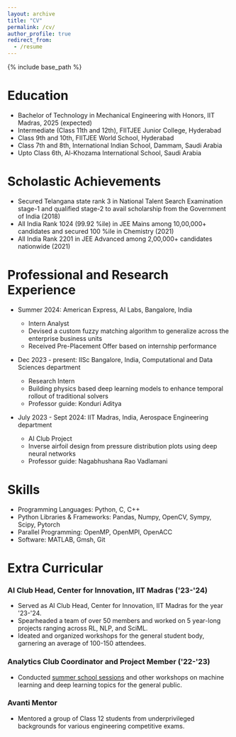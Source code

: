 ```yaml
---
layout: archive
title: "CV"
permalink: /cv/
author_profile: true
redirect_from:
  - /resume
---
```


{% include base_path %}

Education
======
* Bachelor of Technology in Mechanical Engineering with Honors, IIT Madras, 2025 (expected)
* Intermediate (Class 11th and 12th), FIITJEE Junior College, Hyderabad
* Class 9th and 10th, FIITJEE World School, Hyderabad
* Class 7th and 8th, International Indian School, Dammam, Saudi Arabia
* Upto Class 6th, Al-Khozama International School, Saudi Arabia

Scholastic Achievements
======
* Secured Telangana state rank 3 in National Talent Search Examination stage-1 and qualified stage-2 to avail scholarship from the Government of India (2018)
* All India Rank 1024 (99.92 %ile) in JEE Mains among 10,00,000+ candidates and secured 100 %ile in Chemistry (2021)
* All India Rank 2201 in JEE Advanced among 2,00,000+ candidates nationwide (2021)

Professional and Research Experience
======
* Summer 2024: American Express, AI Labs, Bangalore, India
  * Intern Analyst
  * Devised a custom fuzzy matching algorithm to generalize across the enterprise business units
  * Received Pre-Placement Offer based on internship performance

* Dec 2023 - present: IISc Bangalore, India, Computational and Data Sciences department
  * Research Intern
  * Building physics based deep learning models to enhance temporal rollout of traditional solvers
  * Professor guide: Konduri Aditya
 
* July 2023 - Sept 2024: IIT Madras, India, Aerospace Engineering department
  * AI Club Project
  * Inverse airfoil design from pressure distribution plots using deep neural networks
  * Professor guide: Nagabhushana Rao Vadlamani
  
Skills
======
* Programming Languages: Python, C, C++
* Python Libraries & Frameworks: Pandas, Numpy, OpenCV, Sympy, Scipy, Pytorch
* Parallel Programming: OpenMP, OpenMPI, OpenACC
* Software: MATLAB, Gmsh, Git

<!-- Publications
======
  <ul>{% for post in site.publications reversed %}
    {% include archive-single-cv.html %}
  {% endfor %}</ul>
-->
Extra Curricular
======

### AI Club Head, Center for Innovation, IIT Madras ('23-'24)
* Served as AI Club Head, Center for Innovation, IIT Madras for the year '23-'24.
* Spearheaded a team of over 50 members and worked on 5 year-long projects ranging across RL, NLP, and SciML.
* Ideated and organized workshops for the general student body, garnering an average of 100-150 attendees.

### Analytics Club Coordinator and Project Member ('22-'23)
* Conducted [summer school sessions](https://www.youtube.com/watch?v=xoD65hPjAZQ&ab_channel=AnalyticsClubIITM) and other workshops on machine learning and deep learning topics for the general public.

### Avanti Mentor
* Mentored a group of Class 12 students from underprivileged backgrounds for various engineering competitive exams.
